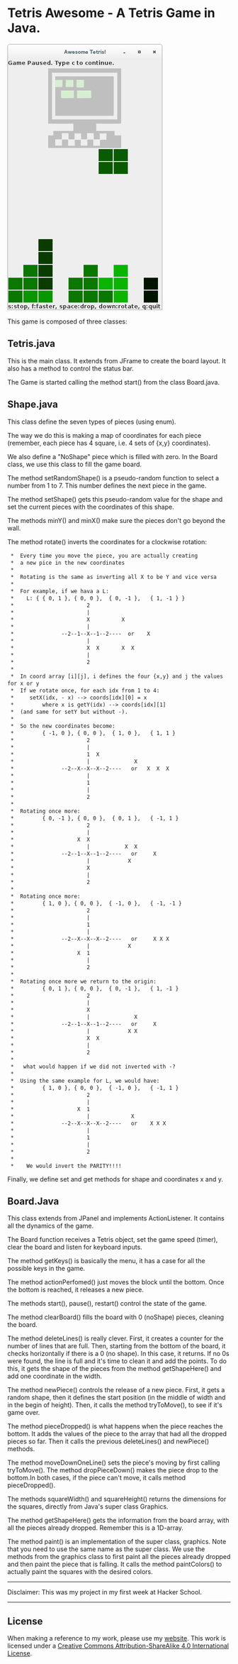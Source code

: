 # Tetris Awesome - A Tetris Game in Java.

![screen](example.png)


This game is composed of three classes:


Tetris.java
-----------

This is the main class. It extends from JFrame to create the board layout. It also has a method to control the status bar.

The Game is started calling the method start() from the class Board.java.


Shape.java
----------

This class define the seven types of pieces (using enum).

The way we do this is making a map of coordinates for each
piece (remember, each piece has 4 square, i.e. 4 sets of
{x,y} coordinates).

We also define a "NoShape" piece which is filled with zero.
In the Board class, we use this class to fill the game board.

The method setRandomShape() is a pseudo-random function to select a number from 1 to 7. This number defines the next piece in the game.

The method setShape() gets this pseudo-random value for the shape and set the current pieces with the coordinates of this shape.

The methods minY() and minX() make sure the pieces don't go beyond the wall.

The method rotate() inverts the coordinates for a clockwise rotation:

     *  Every time you move the piece, you are actually creating
     *  a new pice in the new coordinates
     *
     *  Rotating is the same as inverting all X to be Y and vice versa
     *
     *  For example, if we hava a L:
     *    L: { { 0, 1 }, { 0, 0 },  { 0, -1 },   { 1, -1 } }
     *                       2
     *                       |
     *                       X          X
     *                       |
     *               --2--1--X--1--2----  or    X
     *                       |
     *                       X  X       X  X
     *                       |
     *                       2
     *
     *  In coord array [i][j], i defines the four {x,y} and j the values for x or y
     *  If we rotate once, for each idx from 1 to 4:
     *     setX(idx, - x) --> coords[idx][0] = x
     *         where x is getY(idx) --> coords[idx][1]
     *  (and same for setY but without -).
     *
     *  So the new coordinates become:
     *         { -1, 0 }, { 0, 0 },  { 1, 0 },   { 1, 1 }
     *                       2
     *                       |
     *                       1  X
     *                       |              X
     *               --2--X--X--X--2----   or   X  X  X
     *                       |
     *                       1
     *                       |
     *                       2
     *
     *  Rotating once more:
     *         { 0, -1 }, { 0, 0 },  { 0, 1 },   { -1, 1 }
     *                       2
     *                       |
     *                    X  X
     *                       |           X  X
     *               --2--1--X--1--2----   or     X
     *                       |            X
     *                       X
     *                       |
     *                       2
     *
     *  Rotating once more:
     *         { 1, 0 }, { 0, 0 },  { -1, 0 },   { -1, -1 }
     *                       2
     *                       |
     *                       1
     *                       |
     *               --2--X--X--X--2----   or     X X X
     *                       |            X
     *                    X  1
     *                       |
     *                       2
     *
     *  Rotating once more we return to the origin:
     *         { 0, 1 }, { 0, 0 },  { 0, -1 },   { 1, -1 }
     *                       2
     *                       |
     *                       X
     *                       |              X
     *               --2--1--X--1--2----   or     X
     *                       |            X X
     *                       X  X
     *                       |
     *                       2
     *
     *   what would happen if we did not inverted with -?
     *
     *  Using the same example for L, we would have:
     *         { 1, 0 }, { 0, 0 },  { -1, 0 },   { -1, 1 }
     *                       2
     *                       |
     *                    X  1
     *                       |             X
     *               --2--X--X--X--2----   or    X X X
     *                       |
     *                       1
     *                       |
     *                       2
     *
     *    We would invert the PARITY!!!!

Finally, we define set and get methods for shape and coordinates x and y.


Board.Java
----------

This class extends from JPanel and implements ActionListener. It contains all the dynamics of the game.

The Board function receives a Tetris object, set the game speed (timer), clear the board and listen for keyboard inputs.

The method getKeys() is basically the menu, it has a case for all the possible keys in the game.

The method actionPerfomed() just moves the block until the bottom. Once the bottom is reached, it releases a new piece.

The methods start(), pause(), restart() control the state of the game.

The method clearBoard() fills the board with 0 (noShape) pieces, cleaning the board.

The method deleteLines() is really clever. First, it creates a counter for the number of lines that are full. Then, starting from the bottom of the board,  it checks horizontally if there is a 0 (no shape). In this case, it returns. If no 0s were found, the line is full and it's time to clean it and add the points. To do this, it gets the shape of the pieces from the method getShapeHere() and add one coordinate in the width.

The method newPiece() controls the release of a new piece. First, it gets a random shape, then it defines the start position (in the middle of width and in the begin of height). Then, it calls the method tryToMove(), to see if it's game over.

The method pieceDropped() is what happens when the piece reaches the bottom. It adds the values of the piece to the array that had all the dropped pieces so far. Then it calls the previous deleteLines() and newPiece() methods.

The method moveDownOneLine() sets the piece's moving by first calling tryToMove(). The method dropPieceDown() makes the piece drop to the bottom.In both cases, if the piece can't move, it calls method pieceDropped().

The methods squareWidth() and squareHeight() returns the dimensions for the squares, directly from Java's super class Graphics.

The method getShapeHere() gets the information from the board array, with all the pieces already dropped. Remember this is a 1D-array.

The method paint() is an implementation of the super class, graphics. Note that you need to use the same name as the super class. We use the methods from the graphics class to first paint all the pieces already dropped and then paint the piece that is falling. It calls the method paintColors() to actually paint the squares with the desired colors.


---------------------------------------------------------

Disclaimer: This was my project in my first week at Hacker School.



----


## License

When making a reference to my work, please use my [website](http://bt3gl.github.io/index.html).
This work is licensed under a [Creative Commons Attribution-ShareAlike 4.0 International License](http://creativecommons.org/licenses/by-sa/4.0/).
